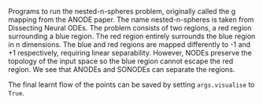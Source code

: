 Programs to run the nested-n-spheres problem, originally called the g mapping from the ANODE paper. The name nested-n-spheres is taken
from Dissecting Neural ODEs. The problem consists of two regions, a red region surrounding a blue region. The red region entirely
surrounds the blue region in n dimensions. The blue and red regions are mapped differently to -1 and +1 respectively, requiring linear
separability. However, NODEs preserve the topology of the input space so the blue region cannot escape the red region. We see that
ANODEs and SONODEs can separate the regions. 

The final learnt flow of the points can be saved by setting `args.visualise` to `True`. 